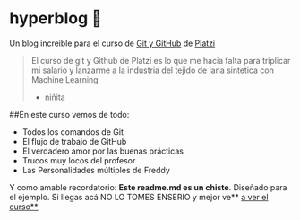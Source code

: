 # hyperblog :green_heart:
Un blog increible para el curso de [Git y GitHub](https://platzi.com/cursos/git-github/ "Git y GitHub") de [Platzi ](https://platzi.com/ "Platzi ")
> El curso de git y Github de Platzi es lo que me hacia falta para triplicar mi 
salario y lanzarme a la industria del tejido de lana sintetica con Machine Learning
>- niñita

##En este curso vemos de todo:
* Todos los comandos de Git
* El flujo de trabajo de GitHub
* El verdadero amor por las buenas prácticas
* Trucos muy locos del profesor
* Las Personalidades múltiples de Freddy

Y como amable recordatorio: **Este readme.md es un chiste**. Diseñado para el ejemplo. Si llegas acá NO LO TOMES ENSERIO y mejor ve** [a ver el curso**](https://platzi.com/cursos/git-github/ "a ver el curso")